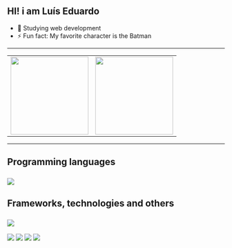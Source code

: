 ## HI! i am Luís Eduardo

- 🌱 Studying web development
- ⚡ Fun fact: My favorite character is the Batman


---
<div align="center">
  <center>
    <table>
      <tr>
          <td> <img height="180em" src="https://github-readme-stats.vercel.app/api?username=edurs2602&show_icons=true&theme=tokyonight&layout=compact&include_all_commits=true&count_private=true"/>
          <td><img height="180em" src="https://github-readme-stats.vercel.app/api/top-langs/?username=edurs2602&layout=compact&langs_count=7&theme=tokyonight"/></td>
      </tr>   
    </table>
  </center>
</div>
 

  


---
**Programming languages**
<br>
<br>
<a href="https://skillicons.dev">
  <img src="https://skillicons.dev/icons?i=python,cpp,solidity,ruby,rust,js,html,css /">
</a>
---
**Frameworks, technologies and others**
<br>
<br>
<a href="https://skillicons.dev">
  <img src="https://skillicons.dev/icons?i=django,flask,bootstrap,linux,docker,postgres,vim,idea, git, github" />
</a>
---
 
  <a href="https://instagram.com/ribeiro.eduardo_" target="_blank"><img src="https://img.shields.io/badge/-Instagram-%23E4405F?style=for-the-badge&logo=instagram&logoColor=white" target="_blank"></a>
 	<a href="https://www.twitch.tv/edumitic" target="_blank"><img src="https://img.shields.io/badge/Twitch-9146FF?style=for-the-badge&logo=twitch&logoColor=white" target="_blank"></a>
  <a href = "mailto:edurs.2602@gmail.com"><img src="https://img.shields.io/badge/-Gmail-%23333?style=for-the-badge&logo=gmail&logoColor=white" target="_blank"></a>
  <a href="https://www.linkedin.com/in/edurs2602/" target="_blank"><img src="https://img.shields.io/badge/-LinkedIn-%230077B5?style=for-the-badge&logo=linkedin&logoColor=white" target="_blank"></a>
